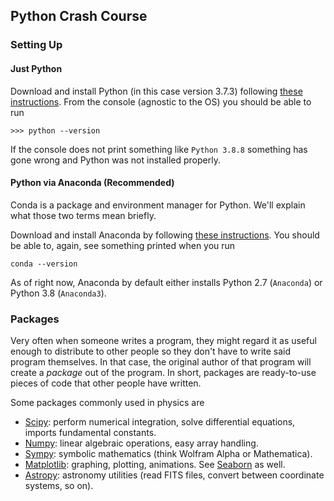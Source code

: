 ## Python Crash Course


### Setting Up
#### Just Python 
Download and install Python (in this case version 3.7.3) following
[these instructions](https://www.python.org/downloads/release/python-373/).
From the console (agnostic to the OS) you should be able to run 
```
>>> python --version 
```

If the console does not print something like `Python 3.8.8` something has 
gone wrong and Python was not installed properly. 

#### Python via Anaconda (Recommended)
Conda is a package and environment manager for Python. We'll explain what those 
two terms mean briefly.

Download and install Anaconda by following
[these instructions](https://docs.anaconda.com/anaconda/user-guide/faq/#id2).
You should be able to, again, see something printed when you run 
```
conda --version
```

As of right now, Anaconda by default either installs Python 2.7
(`Anaconda`) or Python 3.8 (`Anaconda3`).

### Packages
Very often when someone writes a program, they might regard it as useful enough 
to distribute to other people so they don't have to write said program
themselves. In that case, the original author of that program will create a 
*package* out of the program. In short, packages are ready-to-use pieces of code 
that other people have written. 

Some packages commonly used in physics are 
- [Scipy](https://www.scipy.org/}): perform numerical 
  integration, solve differential equations, imports fundamental constants.
- [Numpy](https://numpy.org/): linear algebraic operations, easy array handling. 
- [Sympy](https://www.sympy.org/en/index.html): symbolic mathematics (think 
  Wolfram Alpha or Mathematica).
- [Matplotlib](https://matplotlib.org/): graphing, plotting, animations. 
  See [Seaborn](https://seaborn.pydata.org/) as well.
- [Astropy](https://www.astropy.org/): astronomy utilities (read FITS files, 
  convert between coordinate systems, so on). 

